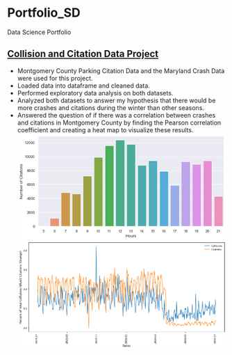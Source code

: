 # Portfolio_SD
Data Science Portfolio
## [Collision and Citation Data Project](https://github.com/sedenl/Collision-and-Citation-Data-Project)
- Montgomery County Parking Citation Data and the Maryland Crash Data were used for this project.
- Loaded data into dataframe and cleaned data.
- Performed exploratory data analysis on both datasets.
- Analyzed both datasets to answer my hypothesis that there would be more crashes and citations during the winter than other seasons.
- Answered the question of if there was a correlation between crashes and citations in Montgomery County by finding the Pearson correlation coefficient and creating a heat map to visualize these results.
![](https://github.com/sedenl/Portfolio_SD/blob/main/citation_hourgraph.png)
![](https://github.com/sedenl/Portfolio_SD/blob/main/citation_crashgraph1.png)

